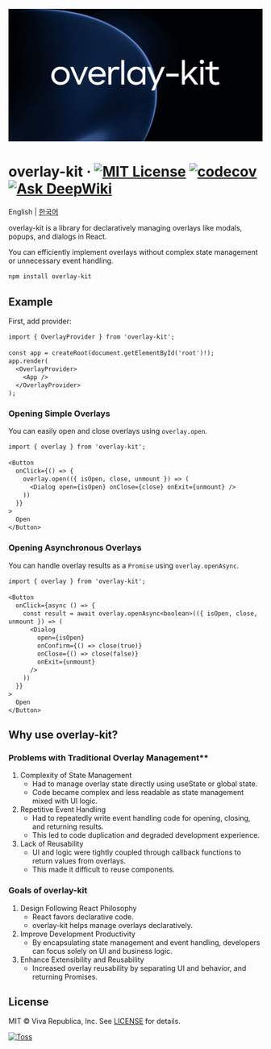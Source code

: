 ![](./docs/public/og.png)

# overlay-kit &middot; [![MIT License](https://img.shields.io/badge/license-MIT-blue.svg)](https://github.com/toss/overlay-kit/blob/main/LICENSE) [![codecov](https://codecov.io/gh/toss/overlay-kit/graph/badge.svg?token=JBEAQTL7XK)](https://codecov.io/gh/toss/overlay-kit) [![Ask DeepWiki](https://deepwiki.com/badge.svg)](https://deepwiki.com/toss/overlay-kit)

English | [한국어](https://github.com/toss/overlay-kit/blob/main/README-ko_kr.md)

overlay-kit is a library for declaratively managing overlays like modals, popups, and dialogs in React.

You can efficiently implement overlays without complex state management or unnecessary event handling.

```sh
npm install overlay-kit
```

## Example

First, add provider:

```tsx
import { OverlayProvider } from 'overlay-kit';

const app = createRoot(document.getElementById('root')!);
app.render(
  <OverlayProvider>
    <App />
  </OverlayProvider>
);
```

### Opening Simple Overlays

You can easily open and close overlays using `overlay.open`.

```tsx
import { overlay } from 'overlay-kit';

<Button
  onClick={() => {
    overlay.open(({ isOpen, close, unmount }) => (
      <Dialog open={isOpen} onClose={close} onExit={unmount} />
    ))
  }}
>
  Open
</Button>
```

### Opening Asynchronous Overlays

You can handle overlay results as a `Promise` using `overlay.openAsync`.

```tsx
import { overlay } from 'overlay-kit';

<Button
  onClick={async () => {
    const result = await overlay.openAsync<boolean>(({ isOpen, close, unmount }) => (
      <Dialog
        open={isOpen}
        onConfirm={() => close(true)}
        onClose={() => close(false)}
        onExit={unmount}
      />
    ))
  }}
>
  Open
</Button>
```

## Why use overlay-kit?

### Problems with Traditional Overlay Management**

1. Complexity of State Management
   - Had to manage overlay state directly using useState or global state.
   - Code became complex and less readable as state management mixed with UI logic.
2. Repetitive Event Handling
   - Had to repeatedly write event handling code for opening, closing, and returning results.
   - This led to code duplication and degraded development experience.
3. Lack of Reusability
   - UI and logic were tightly coupled through callback functions to return values from overlays.
   - This made it difficult to reuse components.

### Goals of overlay-kit

1. Design Following React Philosophy
   - React favors declarative code.
   - overlay-kit helps manage overlays declaratively.
2. Improve Development Productivity
   - By encapsulating state management and event handling, developers can focus solely on UI and business logic.
3. Enhance Extensibility and Reusability
   - Increased overlay reusability by separating UI and behavior, and returning Promises.


## License

MIT © Viva Republica, Inc. See [LICENSE](https://github.com/toss/overlay-kit/blob/main/LICENSE) for details.

<a title="Toss" href="https://toss.im">
  <picture>
    <source media="(prefers-color-scheme: dark)" srcset="https://static.toss.im/logos/png/4x/logo-toss-reverse.png">
    <img alt="Toss" src="https://static.toss.im/logos/png/4x/logo-toss.png" width="100">
  </picture>
</a>
